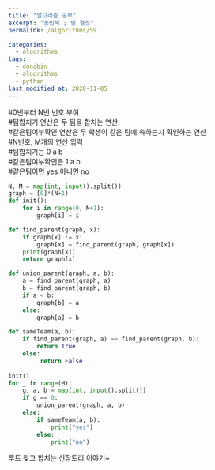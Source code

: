 ```yaml
---
title: "알고리즘 공부"
excerpt: "동빈북 ; 팀 결성"
permalink: /algorithms/59

categories:
  - algorithms
tags:
  - dongbin
  - algorithms
  - python
last_modified_at: 2020-11-05
---  
```

#0번부터 N번 번호 부여  
#팀합치기 연산은 두 팀을 합치는 연산  
#같은팀여부확인 연산은 두 학생이 같은 팀에 속하는지 확인하는 연산  
#N번호, M개의 연산 입력  
#팀합치기는 0 a b  
#같은팀여부확인은 1 a b  
#같은팀이면 yes 아니면 no  

```python
N, M = map(int, input().split())
graph = [0]*(N+1)
def init():
    for i in range(0, N+1):
        graph[i] = i

def find_parent(graph, x):
    if graph[x] != x:
        graph[x] = find_parent(graph, graph[x])
    print(graph[x])
    return graph[x]

def union_parent(graph, a, b):
    a = find_parent(graph, a)
    b = find_parent(graph, b)
    if a < b:
        graph[b] = a
    else:
        graph[a] = b

def sameTeam(a, b):
    if find_parent(graph, a) == find_parent(graph, b):
        return True
    else:
         return False
    
init()
for _ in range(M):
    g, a, b = map(int, input().split())
    if g == 0:
        union_parent(graph, a, b)
    else:
        if sameTeam(a, b):
            print("yes")
        else:
            print("no")
```  
루트 찾고 합치는 신장트리 이야기~